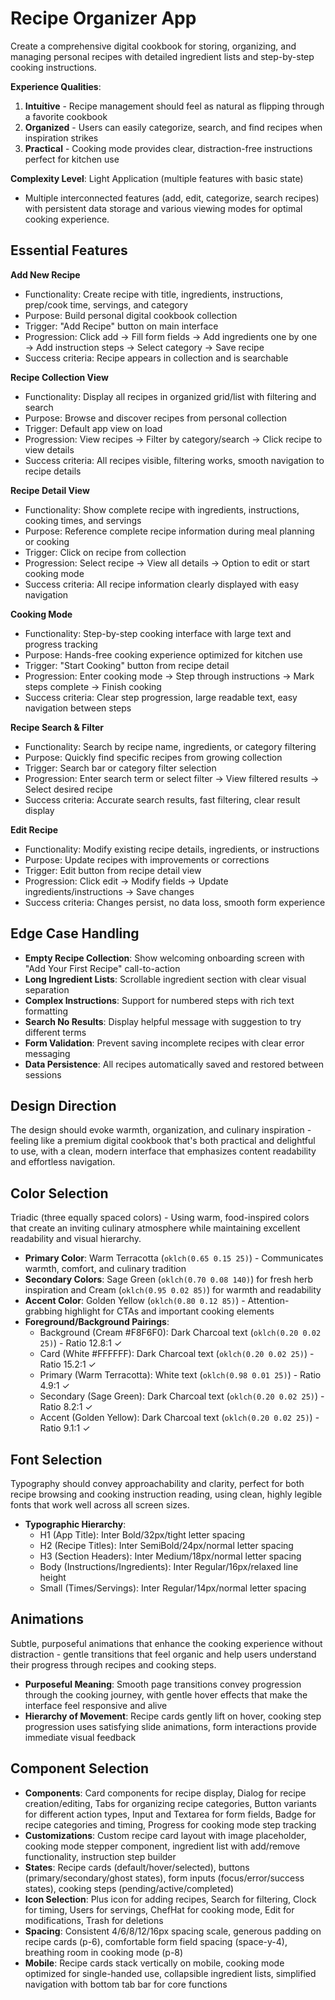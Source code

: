 # Recipe Organizer App

Create a comprehensive digital cookbook for storing, organizing, and managing
personal recipes with detailed ingredient lists and step-by-step cooking
instructions.

**Experience Qualities**:

1. **Intuitive** - Recipe management should feel as natural as flipping through
   a favorite cookbook
2. **Organized** - Users can easily categorize, search, and find recipes when
   inspiration strikes
3. **Practical** - Cooking mode provides clear, distraction-free instructions
   perfect for kitchen use

**Complexity Level**: Light Application (multiple features with basic state)

- Multiple interconnected features (add, edit, categorize, search recipes) with
  persistent data storage and various viewing modes for optimal cooking
  experience.

## Essential Features

**Add New Recipe**

- Functionality: Create recipe with title, ingredients, instructions, prep/cook
  time, servings, and category
- Purpose: Build personal digital cookbook collection
- Trigger: "Add Recipe" button on main interface
- Progression: Click add → Fill form fields → Add ingredients one by one → Add
  instruction steps → Select category → Save recipe
- Success criteria: Recipe appears in collection and is searchable

**Recipe Collection View**

- Functionality: Display all recipes in organized grid/list with filtering and
  search
- Purpose: Browse and discover recipes from personal collection
- Trigger: Default app view on load
- Progression: View recipes → Filter by category/search → Click recipe to view
  details
- Success criteria: All recipes visible, filtering works, smooth navigation to
  recipe details

**Recipe Detail View**

- Functionality: Show complete recipe with ingredients, instructions, cooking
  times, and servings
- Purpose: Reference complete recipe information during meal planning or cooking
- Trigger: Click on recipe from collection
- Progression: Select recipe → View all details → Option to edit or start
  cooking mode
- Success criteria: All recipe information clearly displayed with easy
  navigation

**Cooking Mode**

- Functionality: Step-by-step cooking interface with large text and progress
  tracking
- Purpose: Hands-free cooking experience optimized for kitchen use
- Trigger: "Start Cooking" button from recipe detail
- Progression: Enter cooking mode → Step through instructions → Mark steps
  complete → Finish cooking
- Success criteria: Clear step progression, large readable text, easy navigation
  between steps

**Recipe Search & Filter**

- Functionality: Search by recipe name, ingredients, or category filtering
- Purpose: Quickly find specific recipes from growing collection
- Trigger: Search bar or category filter selection
- Progression: Enter search term or select filter → View filtered results →
  Select desired recipe
- Success criteria: Accurate search results, fast filtering, clear result
  display

**Edit Recipe**

- Functionality: Modify existing recipe details, ingredients, or instructions
- Purpose: Update recipes with improvements or corrections
- Trigger: Edit button from recipe detail view
- Progression: Click edit → Modify fields → Update ingredients/instructions →
  Save changes
- Success criteria: Changes persist, no data loss, smooth form experience

## Edge Case Handling

- **Empty Recipe Collection**: Show welcoming onboarding screen with "Add Your
  First Recipe" call-to-action
- **Long Ingredient Lists**: Scrollable ingredient section with clear visual
  separation
- **Complex Instructions**: Support for numbered steps with rich text formatting
- **Search No Results**: Display helpful message with suggestion to try
  different terms
- **Form Validation**: Prevent saving incomplete recipes with clear error
  messaging
- **Data Persistence**: All recipes automatically saved and restored between
  sessions

## Design Direction

The design should evoke warmth, organization, and culinary inspiration - feeling
like a premium digital cookbook that's both practical and delightful to use,
with a clean, modern interface that emphasizes content readability and
effortless navigation.

## Color Selection

Triadic (three equally spaced colors) - Using warm, food-inspired colors that
create an inviting culinary atmosphere while maintaining excellent readability
and visual hierarchy.

- **Primary Color**: Warm Terracotta (`oklch(0.65 0.15 25)`) - Communicates
  warmth, comfort, and culinary tradition
- **Secondary Colors**: Sage Green (`oklch(0.70 0.08 140)`) for fresh herb
  inspiration and Cream (`oklch(0.95 0.02 85)`) for warmth and readability
- **Accent Color**: Golden Yellow (`oklch(0.80 0.12 85)`) - Attention-grabbing
  highlight for CTAs and important cooking elements
- **Foreground/Background Pairings**:
  - Background (Cream #F8F6F0): Dark Charcoal text (`oklch(0.20 0.02 25)`) -
    Ratio 12.8:1 ✓
  - Card (White #FFFFFF): Dark Charcoal text (`oklch(0.20 0.02 25)`) - Ratio
    15.2:1 ✓
  - Primary (Warm Terracotta): White text (`oklch(0.98 0.01 25)`) - Ratio 4.9:1
    ✓
  - Secondary (Sage Green): Dark Charcoal text (`oklch(0.20 0.02 25)`) - Ratio
    8.2:1 ✓
  - Accent (Golden Yellow): Dark Charcoal text (`oklch(0.20 0.02 25)`) - Ratio
    9.1:1 ✓

## Font Selection

Typography should convey approachability and clarity, perfect for both recipe
browsing and cooking instruction reading, using clean, highly legible fonts that
work well across all screen sizes.

- **Typographic Hierarchy**:
  - H1 (App Title): Inter Bold/32px/tight letter spacing
  - H2 (Recipe Titles): Inter SemiBold/24px/normal letter spacing
  - H3 (Section Headers): Inter Medium/18px/normal letter spacing
  - Body (Instructions/Ingredients): Inter Regular/16px/relaxed line height
  - Small (Times/Servings): Inter Regular/14px/normal letter spacing

## Animations

Subtle, purposeful animations that enhance the cooking experience without
distraction - gentle transitions that feel organic and help users understand
their progress through recipes and cooking steps.

- **Purposeful Meaning**: Smooth page transitions convey progression through the
  cooking journey, with gentle hover effects that make the interface feel
  responsive and alive
- **Hierarchy of Movement**: Recipe cards gently lift on hover, cooking step
  progression uses satisfying slide animations, form interactions provide
  immediate visual feedback

## Component Selection

- **Components**: Card components for recipe display, Dialog for recipe
  creation/editing, Tabs for organizing recipe categories, Button variants for
  different action types, Input and Textarea for form fields, Badge for recipe
  categories and timing, Progress for cooking mode step tracking
- **Customizations**: Custom recipe card layout with image placeholder, cooking
  mode stepper component, ingredient list with add/remove functionality,
  instruction step builder
- **States**: Recipe cards (default/hover/selected), buttons
  (primary/secondary/ghost states), form inputs (focus/error/success states),
  cooking steps (pending/active/completed)
- **Icon Selection**: Plus icon for adding recipes, Search for filtering, Clock
  for timing, Users for servings, ChefHat for cooking mode, Edit for
  modifications, Trash for deletions
- **Spacing**: Consistent 4/6/8/12/16px spacing scale, generous padding on
  recipe cards (p-6), comfortable form field spacing (space-y-4), breathing room
  in cooking mode (p-8)
- **Mobile**: Recipe cards stack vertically on mobile, cooking mode optimized
  for single-handed use, collapsible ingredient lists, simplified navigation
  with bottom tab bar for core functions
